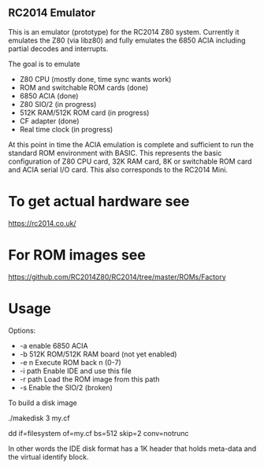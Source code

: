 ## RC2014 Emulator

This is an emulator (prototype) for the RC2014 Z80 system. Currently it
emulates the Z80 (via libz80) and fully emulates the 6850 ACIA including
partial decodes and interrupts.

The goal is to emulate
- Z80 CPU (mostly done, time sync wants work)
- ROM and switchable ROM cards (done)
- 6850 ACIA (done)
- Z80 SIO/2 (in progress)
- 512K RAM/512K ROM card (in progress)
- CF adapter (done)
- Real time clock (in progress)

At this point in time the ACIA emulation is complete and sufficient to run
the standard ROM environment with BASIC. This represents the basic
configuration of Z80 CPU card, 32K RAM card, 8K or switchable ROM card and
ACIA serial I/O card. This also corresponds to the RC2014 Mini.

# To get actual hardware see

https://rc2014.co.uk/

# For ROM images see

https://github.com/RC2014Z80/RC2014/tree/master/ROMs/Factory

# Usage

Options:
- -a		enable 6850 ACIA
- -b		512K ROM/512K RAM board (not yet enabled)
- -e n		Execute ROM back n (0-7)
- -i path	Enable IDE and use this file
- -r path	Load the ROM image from this path
- -s		Enable the SIO/2 (broken)

To build a disk image

./makedisk 3 my.cf

dd if=filesystem of=my.cf bs=512 skip=2 conv=notrunc

In other words the IDE disk format has a 1K header that holds meta-data and
the virtual identify block.
